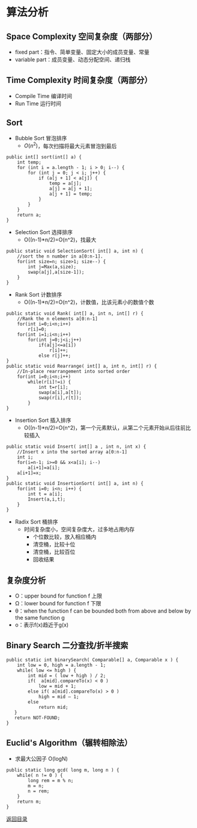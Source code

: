 # 算法分析
## Space Complexity 空间复杂度（两部分）
* fixed part：指令、简单变量、固定大小的成员变量、常量
* variable part：成员变量、动态分配空间、递归栈

## Time Complexity 时间复杂度（两部分）
* Compile Time 编译时间
* Run Time 运行时间

## Sort
* Bubble Sort 冒泡排序 
    * $O(n^2)$，每次扫描将最大元素冒泡到最后
```
public int[] sort(int[] a) {
    int temp;
    for (int i = a.length - 1; i > 0; i--) {
        for (int j = 0; j < i; j++) {
            if (a[j + 1] < a[j]) {
                temp = a[j];
                a[j] = a[j + 1];
                a[j + 1] = temp;
            }
        }
    }
    return a;
}
```

* Selection Sort 选择排序
    * O((n-1)*n/2)=O(n^2)，找最大
```
public static void SelectionSort( int[] a, int n) {
    //sort the n number in a[0:n-1].
    for(int size=n; size>1; size--) {
        int j=Max(a,size);
        swap(a[j],a[size-1]);
    }
}
```

* Rank Sort 计数排序
    * O((n-1)*n/2)=O(n^2)，计数值，比该元素小的数值个数
```
public static void Rank( int[] a, int n, int[] r) {
    //Rank the n elements a[0:n-1]
    for(int i=0;i<n;i++)
        r[i]=0;
    for(int i=1;i<n;i++)
        for(int j=0;j<i;j++)
            if(a[j]<=a[i]) 
                r[i]++;
            else r[j]++;
}
public static void Rearrange( int[] a, int n, int[] r) {
    //In-place rearrangement into sorted order
    for(int i=0;i<n;i++)
        while(r[i]!=i) {
            int t=r[i];
            swap(a[i],a[t]);
            swap(r[i],r[t]);
        }
}
```

* Insertion Sort 插入排序
    * O((n-1)*n/2)=O(n^2)，第一个元素默认，从第二个元素开始从后往前比较插入
```
public static void Insert( int[] a , int n, int x) {
    //Insert x into the sorted array a[0:n-1]
    int i;
    for(i=n-1; i>=0 && x<a[i]; i--)
        a[i+1]=a[i];
    a[i+1]=x;
}
public static void InsertionSort( int[] a, int n) {
    for(int i=0; i<n; i++) {
        int t = a[i];
        Insert(a,i,t);
    }
}
```

* Radix Sort 桶排序
    * 时间复杂度小，空间复杂度大，过多地占用内存
        * 个位数比较，放入相应桶内
        * 清空桶，比较十位
        * 清空桶，比较百位
        * 回收结果
        
## 复杂度分析
* O：upper bound for function f 上限
* Ω：lower bound for function f 下限
* θ：when the function f can be bounded both from above and below by the same function g
* o：表示f(x)趋近于g(x)

## Binary Search 二分查找/折半搜索
```
public static int binarySearch( Comparable[] a, Comparable x ) {
    int low = 0, high = a.length - 1;
    while( low <= high ) {
        int mid = ( low + high ) / 2;
        if(  a[mid].compareTo(x) < 0 )
            low = mid + 1;
        else if( a[mid].compareTo(x) > 0 )
            high = mid – 1;
        else
            return mid;
   }
   return NOT-FOUND;
}
```

## Euclid's Algorithm（辗转相除法）
* 求最大公因子 O(logN)
```
public static long gcd( long m, long n ) {   
    while( n != 0 ) {    
        long rem = m % n;
        m = n;
        n = rem;
    }
    return m;
}
```

[返回目录](../CONTENTS.md)